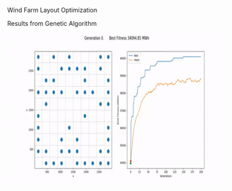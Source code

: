 Wind Farm Layout Optimization

Results from Genetic Algorithm

<img src="solution.gif" alt="solution" width="1400" height="350"  />

